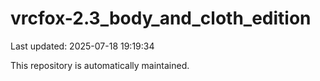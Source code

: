 # vrcfox-2.3_body_and_cloth_edition

Last updated: 2025-07-18 19:19:34

This repository is automatically maintained.
